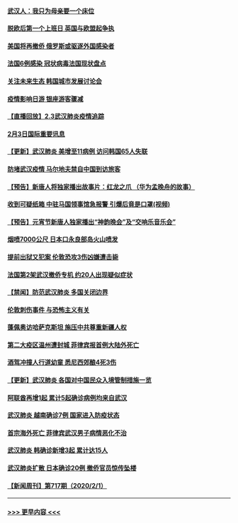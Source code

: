 #### [武汉人：我只为母亲要一个床位](../pages/prog202/a102768250.md?t=02040511) 
#### [脱欧后第一个上班日 英国与欧盟起争执](../pages/prog202/a102768252.md?t=02040511) 
#### [美国将再撤侨 俄罗斯或驱逐外国感染者](../pages/prog202/a102768247.md?t=02040511) 
#### [法国6例感染 冠状病毒法国现状盘点](../pages/prog202/a102768157.md?t=02040511) 
#### [关注未来生态 韩国城市发展讨论会](../pages/prog202/a102768153.md?t=02040511) 
#### [疫情影响日游 银座游客骤减](../pages/prog202/a102768160.md?t=02040511) 
#### [【直播回放】2.3武汉肺炎疫情追踪](../pages/prog202/a102768128.md?t=02040511) 
#### [2月3日国际重要讯息](../pages/prog202/a102767896.md?t=02040511) 
#### [【更新】武汉肺炎 美增至11病例 访问韩国65人失联](../pages/prog202/a102758911.md?t=02040511) 
#### [防堵武汉疫情 马尔地夫禁自中国到访旅客](../pages/prog202/a102767847.md?t=02040511) 
#### [【预告】新唐人将独家播出故事片：红龙之爪 （华为孟晚舟的故事）](../pages/prog202/a102767728.md?t=02040511) 
#### [收到可疑纸箱 中驻马国领事馆急报警 引爆后竟是口罩(视频)](../pages/prog202/a102767695.md?t=02040511) 
#### [【预告】元宵节新唐人独家播出“神韵晚会”及“交响乐音乐会”](../pages/prog202/a102767674.md?t=02040511) 
#### [烟喷7000公尺 日本口永良部岛火山喷发](../pages/prog202/a102767687.md?t=02040511) 
#### [提前出狱又犯案 伦敦恐攻3伤凶嫌遭击毙](../pages/prog202/a102767635.md?t=02040511) 
#### [法国第2架武汉撤侨专机 约20人出现疑似症状](../pages/prog202/a102767617.md?t=02040511) 
#### [【禁闻】防范武汉肺炎  多国关闭边界](../pages/prog202/a102767542.md?t=02040511) 
#### [伦敦刺伤事件 与恐怖主义有关](../pages/prog202/a102767509.md?t=02040511) 
#### [蓬佩奥访哈萨克斯坦 施压中共尊重新疆人权](../pages/prog202/a102767395.md?t=02040511) 
#### [第二大疫区温州遭封城 菲律宾报首例大陆外死亡](../pages/prog202/a102767388.md?t=02040511) 
#### [酒驾冲撞人行道幼童 悉尼西郊酿4死3伤](../pages/prog202/a102767238.md?t=02040511) 
#### [【更新】武汉肺炎 各国对中国民众入境管制措施一览](../pages/prog202/a102767170.md?t=02040511) 
#### [阿联酋再增1起 累计5起确诊病例均来自武汉](../pages/prog202/a102767207.md?t=02040511) 
#### [武汉肺炎 越南确诊7例 国家进入防疫状态](../pages/prog202/a102767186.md?t=02040511) 
#### [首宗海外死亡 菲律宾武汉男子病情恶化不治](../pages/prog202/a102767150.md?t=02040511) 
#### [武汉肺炎 韩确诊新增3起 累计达15人](../pages/prog202/a102767132.md?t=02040511) 
#### [武汉肺炎扩散 日本确诊20例 撤侨官员惊传坠楼](../pages/prog202/a102767109.md?t=02040511) 
#### [【新闻周刊】第717期（2020/2/1）](../pages/prog202/a102767114.md?t=02040511) 

----
#### [ >>> 更早内容 <<< ](../indexes/prog202-earlier.md)
